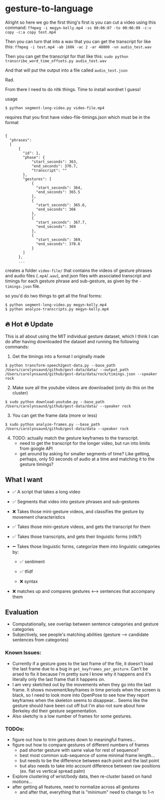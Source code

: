 # gesture-to-language


Alright so here we go the first thing's first is you can cut a video using this command:
`ffmpeg -i megyn-kelly.mp4 -ss 00:06:07 -to 00:06:09 -c:v copy -c:a copy test.mp4`

Then you can turn that into a wav that you can get the transcript for like this:
`ffmpeg -i test.mp4 -ab 160k -ac 2 -ar 48000 -vn audio_test.wav`

Then you can get the transcript for that like this:
`sudo python transcribe_word_time_offsets.py audio_test.wav`

And that will put the output into a file called `audio_test.json`

Rad.

From there I need to do nltk things. Time to install wordnet I guess!

usage
```
$ python segment-long-video.py video-file.mp4
```
requires that you first have video-file-timings.json which must be in the format
```

{
  "phrases":
  [
      {
        "id": 1,
        "phase": {
            "start_seconds": 363,
            "end_seconds": 370.7,
            "transcript": ""
        },
        "gestures": [
            {
              "start_seconds": 364,
              "end_seconds": 365.5
            },
            {
              "start_seconds": 365.6,
              "end_seconds": 366
            },
            {
              "start_seconds": 367.7,
              "end_seconds": 369
            },
            {
              "start_seconds": 369,
              "end_seconds": 370.6
            }
        ]
      },
      ...
  ```

creates a folder `video-file/` that contains the videos of gesture phrases and audio files (`.mp4`/`.wav`), and json files with associated transcript and timings for each gesture phrase and sub-gesture, as given by the `-timings.json` file.

so you'd do two things to get all the final forms:
```
$ python segment-long-video.py megyn-kelly.mp4
$ python analyze-transcripts.py megyn-kelly.mp4
```


## :fire: Hot :fire: Update
This is all about using the MIT individual gesture dataset, which I think I can do after having downloaded the dataset and running the following commands:
1. Get the timings into a format I originally made
```
$ python transform-speech2gest-data.py --base_path /Users/carolynsaund/github/gest-data/data/ --output_path /Users/carolynsaund/github/gest-data/data/rock/timings.json --speaker rock
```
2. Make sure all the youtube videos are downloaded (only do this on the cluster)
```
$ sudo python download-youtube.py --base_path /Users/carolynsaund/github/gest-data/data/ --speaker rock
```
3. You can get the frame data (more or less)
```
$ sudo python analyze-frames.py --base_path /Users/carolynsaund/github/gest-data/data --speaker rock
```
4. TODO: actually match the gesture keyframes to the transcript.
    - need to get the transcript for the longer video, but run into limits from google API
    - get around by asking for smaller segments of time? Like getting, perhaps, only 50 seconds of audio at a time and matching it to the gesture timings?



## What I want
* :white_check_mark: A script that takes a long video

* :white_check_mark: Segments that video into gesture phrases and sub-gestures

* :x: Takes those mini-gesture videos, and classifies the gesture by movement characteristics

* :white_check_mark: Takes those mini-gesture videos, and gets the transcript for them

* :white_check_mark: Takes those transcripts, and gets their linguistic forms (nltk?)

* :heavy_minus_sign: Takes those linguistic forms, categorize them into linguistic categories by:

  * :white_check_mark: sentiment

  * :white_check_mark: tfidf

  * :x: syntax

* :x: matches up and compares gestures <--> sentences that accompany them


## Evaluation
* Computationally, see overlap between sentence categories and gesture categories
* Subjectively, see people's matching abilities (gesture --> candidate sentences from categories)

### Known Issues:
- Currently if a gesture goes to the last frame of the file, it doesn't load the last frame due to a bug in `get_keyframes_per_gesture`. Can't be arsed to fix it because I'm pretty sure I know why it happens and it's literally only the last frame that it happens on.
- I am very sketched out by the movements when they go into the last frame. It shows movement/keyframes in time periods when the screen is black, so I need to look more into OpenPose to see how they report keyframes when the skeleton seems to disappear... Seems like the gesture should have been cut off but I'm also not sure about how Berkeley did their gesture segementation.
- Also sketchy is a low number of frames for some gestures.

### TODOs:
- figure out how to trim gestures down to meaningful frames...
- figure out how to compare gestures of different numbers of frames
    - pad shorter gesture with same value for rest of sequence?
    - best most common sub-sequence of some minimal frame length...
    - but needs to be the difference between each point and the last point
    - but also needs to take into account difference between raw positions (ex. flat vs vertical spread palm)
- Explore clustering of wrist/body data, then re-cluster based on hand motions...
- after getting all features, need to normalize across all gestures
    - and after that, everything that is "minimum" need to change to 1-n
